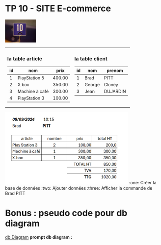 # TP 10 - SITE E-commerce
<img src="../../img/ten.webp" width="100">

<table>
<tr>
<td valign=top>

### la table article
| id | nom | prix | 
|----|---|---|
| 1 | PlayStation 5 | 400.00 |
| 2 | X box | 350.00 |
| 3 | Machine à café | 300.00 |
| 4 | PlayStation 3 | 100.00 |

</td><td valign=top>

### la table client
| id | nom | prenom | 
|----|---|---|
| 1 | Brad | PITT |
| 2 | George | Cloney |
| 3 | Jean | DUJARDIN |



</td></tr></table>


<img src="../../img/15/c.png" width="400">
:one: Créer la base de données    
:two: Ajouter données    
:three: Afficher la commande de Brad PITT    


# Bonus : pseudo code pour db diagram

[db Diagram](https://dbdiagram.io/home) 
**prompt db diagram :**